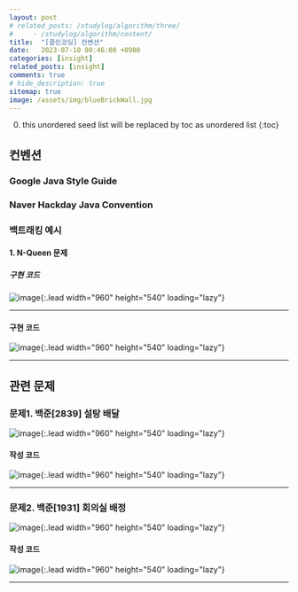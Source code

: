 ```yaml
---
layout: post
# related_posts: /studylog/algorithm/three/ 
#     - /studylog/algorithm/content/
title:  "[클린코딩] 컨벤션"
date:   2023-07-10 08:46:00 +0900
categories: [insight]
related_posts: [insight]
comments: true
# hide_description: true
sitemap: true
image: /assets/img/blueBrickWall.jpg
---
```


0. this unordered seed list will be replaced by toc as unordered list 
{:toc}

## 컨벤션

### Google Java Style Guide
### Naver Hackday Java Convention

### 백트래킹 예시
#### 1. N-Queen 문제
##### 구현 코드
![image](/assets/study/algorithm/greedy/greedyEx.png){:.lead width="960" height="540" loading="lazy"}
<hr>

#### 구현 코드
![image](/assets/study/algorithm/greedy/greedyEx.png){:.lead width="960" height="540" loading="lazy"}
<hr>

## 관련 문제
### 문제1. 백준[2839] 설탕 배달
![image](/assets/study/algorithm/greedy/bj2839a.png){:.lead width="960" height="540" loading="lazy"}

#### 작성 코드
![image](/assets/study/algorithm/greedy/bj2839b.png){:.lead width="960" height="540" loading="lazy"}
<hr>

### 문제2. 백준[1931] 회의실 배정
![image](/assets/study/algorithm/greedy/bj1931a.png){:.lead width="960" height="540" loading="lazy"}

#### 작성 코드
![image](/assets/study/algorithm/greedy/bj1931b.png){:.lead width="960" height="540" loading="lazy"}
<hr>
